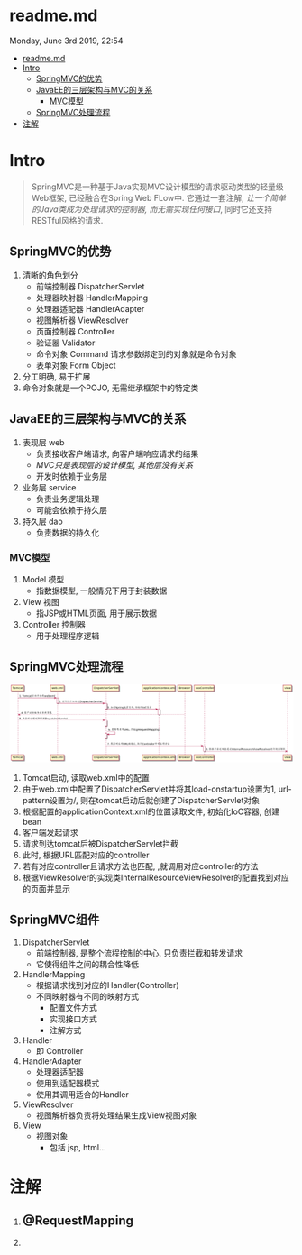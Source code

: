 # readme.md
Monday, June 3rd 2019, 22:54

<!-- @import "[TOC]" {cmd="toc" depthFrom=1 depthTo=6 orderedList=false} -->
<!-- code_chunk_output -->

* [readme.md](#readmemd)
* [Intro](#intro)
	* [SpringMVC的优势](#springmvc的优势)
	* [JavaEE的三层架构与MVC的关系](#javaee的三层架构与mvc的关系)
		* [MVC模型](#mvc模型)
	* [SpringMVC处理流程](#springmvc处理流程)
* [注解](#注解)

<!-- /code_chunk_output -->

# Intro

> SpringMVC是一种基于Java实现MVC设计模型的请求驱动类型的轻量级Web框架, 已经融合在Spring Web FLow中. 它通过一套注解, *让一个简单的Java类成为处理请求的控制器, 而无需实现任何接口*, 同时它还支持RESTful风格的请求.

## SpringMVC的优势

1. 清晰的角色划分
    - 前端控制器 DispatcherServlet
    - 处理器映射器 HandlerMapping
    - 处理器适配器 HandlerAdapter
    - 视图解析器 ViewResolver
    - 页面控制器 Controller
    - 验证器 Validator
    - 命令对象 Command 请求参数绑定到的对象就是命令对象
    - 表单对象 Form Object
2. 分工明确, 易于扩展
3. 命令对象就是一个POJO, 无需继承框架中的特定类

## JavaEE的三层架构与MVC的关系

1. 表现层 web
    - 负责接收客户端请求, 向客户端响应请求的结果
    - *MVC只是表现层的设计模型, 其他层没有关系*
    - 开发时依赖于业务层
2. 业务层 service
    - 负责业务逻辑处理
    - 可能会依赖于持久层
3. 持久层 dao
    - 负责数据的持久化

### MVC模型

1. Model 模型
    - 指数据模型, 一般情况下用于封装数据
2. View 视图
    - 指JSP或HTML页面, 用于展示数据
3. Controller 控制器
    - 用于处理程序逻辑

## SpringMVC处理流程

![springmvc处理流程](./assets/springmvc处理流程.png)

1. Tomcat启动, 读取web.xml中的配置
2. 由于web.xml中配置了DispatcherServlet并将其load-onstartup设置为1, url-pattern设置为/, 则在tomcat启动后就创建了DispatcherServlet对象
3. 根据配置的applicationContext.xml的位置读取文件, 初始化IoC容器, 创建bean
4. 客户端发起请求
5. 请求到达tomcat后被DispatcherServlet拦截
6. 此时, 根据URL匹配对应的controller
7. 若有对应controller且请求方法也匹配, ,就调用对应controller的方法
8. 根据ViewResolver的实现类InternalResourceViewResolver的配置找到对应的页面并显示

## SpringMVC组件

1. DispatcherServlet
    - 前端控制器, 是整个流程控制的中心, 只负责拦截和转发请求
    - 它使得组件之间的耦合性降低
2. HandlerMapping
    - 根据请求找到对应的Handler(Controller)
    - 不同映射器有不同的映射方式
        - 配置文件方式
        - 实现接口方式
        - 注解方式
3. Handler
    - 即 Controller
4. HandlerAdapter
    - 处理器适配器
    - 使用到适配器模式
    - 使用其调用适合的Handler
5. ViewResolver
    - 视图解析器负责将处理结果生成View视图对象
6. View
    - 视图对象
        - 包括 jsp, html...

# 注解

1. @RequestMapping
    -
2.
